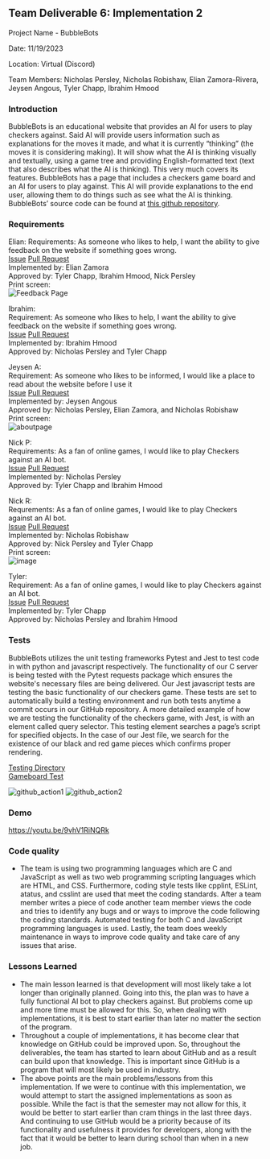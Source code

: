 ## Team Deliverable 6: Implementation 2
Project Name - BubbleBots

Date: 11/19/2023

Location: Virtual (Discord)

Team Members: Nicholas Persley, Nicholas Robishaw, Elian Zamora-Rivera, Jeysen Angous, Tyler Chapp, Ibrahim Hmood

### Introduction
  BubbleBots is an educational website that provides an AI for users to play checkers against. Said AI will provide users information such as explanations for the moves it made, and what it is currently “thinking” (the moves it is considering making). It will show what the AI is thinking visually and textually, using a game tree and providing English-formatted text (text that also describes what the AI is thinking). This very much covers its features. BubbleBots has a page that includes a checkers game board and an AI for users to play against. This AI will provide explanations to the end user, allowing them to do things such as see what the AI is thinking. BubbleBots’ source code can be found at [this github repository](https://github.com/N1ckP3rsl3y/TheBubbleBots).

### Requirements

Elian:
Requirements: As someone who likes to help, I want the ability to give feedback on the website if something goes wrong.\
[Issue](https://github.com/N1ckP3rsl3y/TheBubbleBots/issues/25) [Pull Request](https://github.com/N1ckP3rsl3y/TheBubbleBots/pull/59) \
Implemented by: Elian Zamora \
Approved by: Tyler Chapp, Ibrahim Hmood, Nick Persley \
Print screen: \
![Feedback Page](https://github.com/N1ckP3rsl3y/TheBubbleBots/assets/128747430/b4158a18-1c97-42be-8800-3937440d51f9)

Ibrahim: \
Requirement: As someone who likes to help, I want the ability to give feedback on the website if something goes wrong. \
[Issue](https://github.com/N1ckP3rsl3y/TheBubbleBots/issues/25) [Pull Request](https://github.com/N1ckP3rsl3y/TheBubbleBots/pull/59) \
Implemented by: Ibrahim Hmood \
Approved by: Nicholas Persley and Tyler Chapp

Jeysen A:  
Requirement: As someone who likes to be informed, I would like a place to read about the website before I use it  
[Issue](https://github.com/N1ckP3rsl3y/TheBubbleBots/issues/24) [Pull Request](https://github.com/N1ckP3rsl3y/TheBubbleBots/pull/59)  
Implemented by: Jeysen Angous  
Approved by: Nicholas Persley, Elian Zamora, and Nicholas Robishaw \
Print screen: \
![aboutpage](https://github.com/N1ckP3rsl3y/TheBubbleBots/assets/93228715/9ea55c3b-73f5-49e3-a3d1-64ee59a28875)

Nick P: \
Requirements: As a fan of online games, I would like to play Checkers against an AI bot.\
[Issue](https://github.com/N1ckP3rsl3y/TheBubbleBots/issues/23) [Pull Request](https://github.com/N1ckP3rsl3y/TheBubbleBots/pull/55) \
Implemented by: Nicholas Persley \
Approved by: Tyler Chapp and Ibrahim Hmood

Nick R: \
Requrements: As a fan of online games, I would like to play Checkers against an AI bot.\
[Issue](https://github.com/N1ckP3rsl3y/TheBubbleBots/issues/23) [Pull Request](https://github.com/N1ckP3rsl3y/TheBubbleBots/pull/55) \
Implemented by: Nicholas Robishaw \
Approved by: Nick Persley and Tyler Chapp \
Print screen: \
![image](https://github.com/N1ckP3rsl3y/TheBubbleBots/assets/93451175/8594ffd8-0914-46bd-b59b-0fdbb879dba7)

Tyler:\
Requirement: As a fan of online games, I would like to play Checkers against an AI bot.\
[Issue](https://github.com/N1ckP3rsl3y/TheBubbleBots/issues/23) [Pull Request](https://github.com/N1ckP3rsl3y/TheBubbleBots/pull/55) \
Implemented by: Tyler Chapp \
Approved by: Nicholas Persley and Ibrahim Hmood

### Tests
BubbleBots utilizes the unit testing frameworks Pytest and Jest to test code in with python and javascript respectively. The functionality of our C server is being tested with the Pytest requests package which ensures the website's necessary files are being delivered. Our Jest javascript tests are testing the basic functionality of our checkers game. These tests are set to automatically build a testing environment and run both tests anytime a commit occurs in our GitHub repository. A more detailed example of how we are testing the functionality of the checkers game, with Jest, is with an element called query selector. This testing element searches a page’s script for specified objects. In the case of our Jest file, we search for the existence of our black and red game pieces which confirms proper rendering.

[Testing Directory](https://github.com/N1ckP3rsl3y/TheBubbleBots/tree/main/testing) \
[Gameboard Test](https://github.com/N1ckP3rsl3y/TheBubbleBots/blob/feature_playcheckers/testing/__tests__/index.test.js)

![github_action1](https://github.com/N1ckP3rsl3y/TheBubbleBots/assets/95588532/fadec4da-aaa1-4ee5-b61e-11fa5b1000a5)
![github_action2](https://github.com/N1ckP3rsl3y/TheBubbleBots/assets/95588532/15603f31-d4b6-4dc3-be50-ef0779b1c02a)

### Demo
https://youtu.be/9vhV1RiNQRk 

### Code quality
- The team is using two programming languages which are C and JavaScript as well as two web programming scripting languages which are HTML, and CSS. Furthermore, coding style tests like cpplint, ESLint, atatus, and csslint are used that meet the coding standards. After a team member writes a piece of code another team member views the code and tries to identify any bugs and or ways to improve the code following the coding standards. Automated testing for both C and JavaScript programming languages is used. Lastly, the team does weekly maintenance in ways to improve code quality and take care of any issues that arise.
### Lessons Learned

- The main lesson learned is that development will most likely take a lot longer than originally planned. Going into this, the plan was to have a fully functional AI bot to play checkers against. But problems come up and more time must be allowed for this. So, when dealing with implementations, it is best to start earlier than later no matter the section of the program.
- Throughout a couple of implementations, it has become clear that knowledge on GitHub could be improved upon. So, throughout the deliverables, the team has started to learn about GitHub and as a result can build upon that knowledge. This is important since GitHub is a program that will most likely be used in industry.
- The above points are the main problems/lessons from this implementation. If we were to continue with this implementation, we would attempt to start the assigned implementations as soon as possible. While the fact is that the semester may not allow for this, it would be better to start earlier than cram things in the last three days. And continuing to use GitHub would be a priority because of its functionality and usefulness it provides for developers, along with the fact that it would be better to learn during school than when in a new job.
